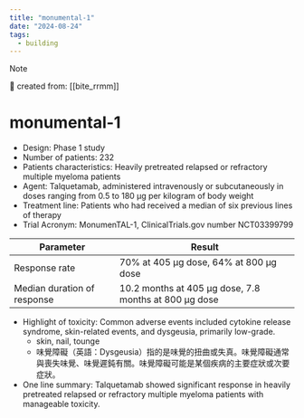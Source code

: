 ```yaml
---
title: "monumental-1"
date: "2024-08-24"
tags:
  - building
---
```


> [!NOTE]
> 🌱 created from: [[bite_rrmm]]

# monumental-1

- Design: Phase 1 study
- Number of patients: 232
- Patients characteristics: Heavily pretreated relapsed or refractory multiple myeloma patients
- Agent: Talquetamab, administered intravenously or subcutaneously in doses ranging from 0.5 to 180 μg per kilogram of body weight
- Treatment line: Patients who had received a median of six previous lines of therapy
- Trial Acronym: MonumenTAL-1, ClinicalTrials.gov number NCT03399799

| Parameter                   | Result                                                |
| --------------------------- | ----------------------------------------------------- |
| Response rate               | 70% at 405 μg dose, 64% at 800 μg dose                |
| Median duration of response | 10.2 months at 405 μg dose, 7.8 months at 800 μg dose |

- Highlight of toxicity: Common adverse events included cytokine release syndrome, skin-related events, and dysgeusia, primarily low-grade.
  - skin, nail, tounge
  - 味覺障礙（英語：Dysgeusia）指的是味覺的扭曲或失真。味覺障礙通常與喪失味覺、味覺遲鈍有關。味覺障礙可能是某個疾病的主要症狀或次要症狀。
- One line summary: Talquetamab showed significant response in heavily pretreated relapsed or refractory multiple myeloma patients with manageable toxicity.
